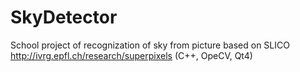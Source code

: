 SkyDetector
===========

School project of recognization of sky from picture based on SLICO http://ivrg.epfl.ch/research/superpixels (C++, OpeCV, Qt4)
